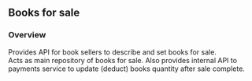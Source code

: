 ## Books for sale  

### Overview

Provides API for book sellers to describe and set books for sale.<br>Acts as main repository of books for sale. Also provides internal API to<br>payments service to update (deduct) books quantity after sale complete.


